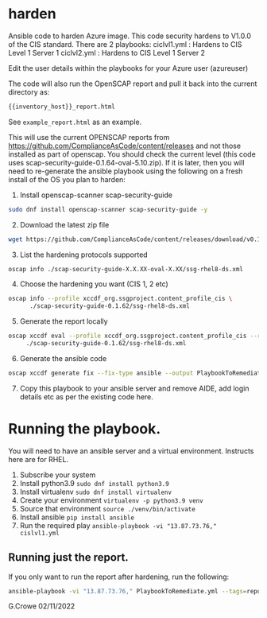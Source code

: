# harden
Ansible code to harden Azure image.
This code security hardens to V1.0.0 of the CIS standard.  There are 2 playbooks:
ciclvl1.yml : Hardens to CIS Level 1 Server 1
ciclvl2.yml : Hardens to CIS Level 1 Server 2

Edit the user details within the playbooks for your Azure user (azureuser)

The code will also run the OpenSCAP report and pull it back into the current directory as:
```bash
{{inventory_host}}_report.html
```
See ```example_report.html``` as an example.

This will use the current OPENSCAP reports from https://github.com/ComplianceAsCode/content/releases and not those installed as part of openscap.  You should check the current level (this code uses scap-security-guide-0.1.64-oval-5.10.zip).  If it is later, then you will need to re-generate the ansible playbook using the following on a fresh install of the OS you plan to harden:

1.	Install openscap-scanner scap-security-guide 
```bash
sudo dnf install openscap-scanner scap-security-guide -y
```
2.	Download the latest zip file 
```bash
wget https://github.com/ComplianceAsCode/content/releases/download/v0.1.64/scap-security-guide-0.1.64-oval-5.10.zip
```
3.	List the hardening protocols supported
```bash
oscap info ./scap-security-guide-X.X.XX-oval-X.XX/ssg-rhel8-ds.xml
```
4.	Choose the hardening you want (CIS 1, 2 etc)
```bash
oscap info --profile xccdf_org.ssgproject.content_profile_cis \
      ./scap-security-guide-0.1.62/ssg-rhel8-ds.xml
```
5.	Generate the report locally
```bash
oscap xccdf eval --profile xccdf_org.ssgproject.content_profile_cis --results cis.xml \
     ./scap-security-guide-0.1.62/ssg-rhel8-ds.xml
```
6.	Generate the ansible code
```bash
oscap xccdf generate fix --fix-type ansible --output PlaybookToRemediate.yml --result-id "" cis.xml
```	
7.	Copy this playbook to your ansible server and remove AIDE, add login details etc as per the existing code here.

# Running the playbook.
You will need to have an ansible server and a virtual environment.
Instructs here are for RHEL.
1.	Subscribe your system
2.	Install python3.9 ```sudo dnf install python3.9```
3.	Install virtualenv ```sudo dnf install virtualenv```
4. 	Create your environment ```virtualenv -p python3.9 venv```
5.	Source that environment ```source ./venv/bin/activate```
6.	Install ansible ```pip install ansible```
7.	Run the required play ```ansible-playbook -vi "13.87.73.76," cislvl1.yml```

## Running just the report.
If you only want to run the report after hardening, run the following:
```bash
ansible-playbook -vi "13.87.73.76," PlaybookToRemediate.yml --tags=report_only
```


G.Crowe 02/11/2022
